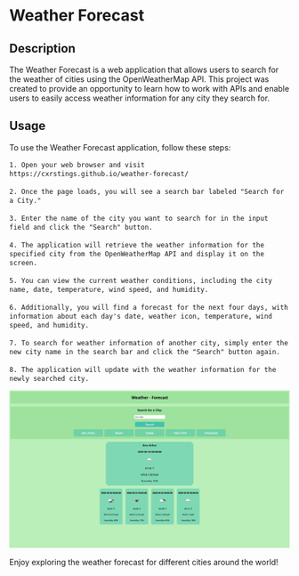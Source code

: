# Weather Forecast

## Description

The Weather Forecast is a web application that allows users to search for the weather of cities using the OpenWeatherMap API. This project was created to provide an opportunity to learn how to work with APIs and enable users to easily access weather information for any city they search for.

## Usage 

To use the Weather Forecast application, follow these steps:

    1. Open your web browser and visit https://cxrstings.github.io/weather-forecast/

    2. Once the page loads, you will see a search bar labeled "Search for a City."

    3. Enter the name of the city you want to search for in the input field and click the "Search" button.

    4. The application will retrieve the weather information for the specified city from the OpenWeatherMap API and display it on the screen.

    5. You can view the current weather conditions, including the city name, date, temperature, wind speed, and humidity.

    6. Additionally, you will find a forecast for the next four days, with information about each day's date, weather icon, temperature, wind speed, and humidity.

    7. To search for weather information of another city, simply enter the new city name in the search bar and click the "Search" button again.
    
    8. The application will update with the weather information for the newly searched city.


![deployedSite!](./assets/Screenshot_1.png)

Enjoy exploring the weather forecast for different cities around the world!